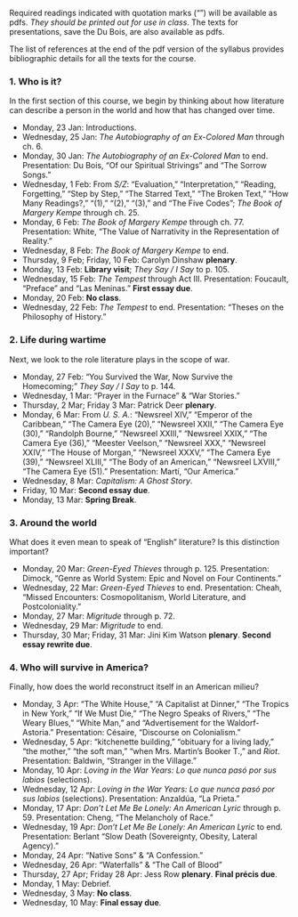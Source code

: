 Required readings indicated with quotation marks (“”) will be available as
pdfs. *They should be printed out for use in class*. The texts for
presentations, save the Du Bois, are also available as pdfs.

The list of references at the end of the pdf version of the syllabus provides
bibliographic details for all the texts for the course.

### 1. Who is it?

In the first section of this course, we begin by thinking about how literature
can describe a person in the world and how that has changed over time.

* Monday, 23 Jan: Introductions.
* Wednesday, 25 Jan: _The Autobiography of an Ex-Colored Man_ through ch. 6.
* Monday, 30 Jan: _The Autobiography of an Ex-Colored Man_ to end. Presentation: Du Bois, “Of our Spiritual Strivings” and “The Sorrow Songs.”
* Wednesday, 1 Feb: From _S/Z_: “Evaluation,” “Interpretation,” “Reading, Forgetting,” “Step by Step,” “The Starred Text,” “The Broken Text,” “How Many Readings?,” “(1),” “(2),” “(3),” and “The Five Codes”; _The Book of Margery Kempe_ through ch. 25.
* Monday, 6 Feb: _The Book of Margery Kempe_ through ch. 77. Presentation: White, “The Value of Narrativity in the Representation of Reality.” 
* Wednesday, 8 Feb: _The Book of Margery Kempe_ to end.
* Thursday, 9 Feb; Friday, 10 Feb: Carolyn Dinshaw **plenary**.
* Monday, 13 Feb: **Library visit**; _They Say / I Say_ to p. 105.
* Wednesday, 15 Feb: _The Tempest_ through Act III. Presentation: Foucault, “Preface” and “Las Meninas.” **First essay due**.
* Monday, 20 Feb: **No class**.
* Wednesday, 22 Feb: _The Tempest_ to end. Presentation: “Theses on the Philosophy of History.”

### 2. Life during wartime

Next, we look to the role literature plays in the scope of war.

* Monday, 27 Feb: “You Survived the War, Now Survive the Homecoming;” _They Say / I Say_ to p. 144.
* Wednesday, 1 Mar: “Prayer in the Furnace” & “War Stories.”
* Thursday, 2 Mar; Friday 3 Mar: Patrick Deer **plenary**.
* Monday, 6 Mar: From *U. S. A.*: “Newsreel XIV,” “Emperor of the Caribbean,” “The Camera Eye (20),” “Newsreel XXII,” “The Camera Eye (30),” “Randolph Bourne,” “Newsreel XXIII,” “Newsreel XXIX,” “The Camera Eye (36),” “Meester Veelson,” “Newsreel XXX,” “Newsreel XXIV,” “The House of Morgan,” “Newsreel XXXV,” “The Camera Eye (39),” “Newsreel XLIII,” “The Body of an American,” “Newsreel LXVIII,” “The Camera Eye (51).” Presentation: Martí, “Our America.”
* Wednesday, 8 Mar: _Capitalism: A Ghost Story_.
* Friday, 10 Mar: **Second essay due**.
* Monday, 13 Mar: **Spring Break**.

### 3. Around the world

What does it even mean to speak of “English” literature? Is this distinction important?

* Monday, 20 Mar: _Green-Eyed Thieves_ through p. 125. Presentation: Dimock, “Genre as World System: Epic and Novel on Four Continents.”
* Wednesday, 22 Mar: _Green-Eyed Thieves_ to end. Presentation: Cheah, “Missed Encounters: Cosmopolitanism, World Literature, and Postcoloniality.”
* Monday, 27 Mar: _Migritude_ through p. 72. 
* Wednesday, 29 Mar: _Migritude_ to end.
* Thursday, 30 Mar; Friday, 31 Mar: Jini Kim Watson **plenary**. **Second essay rewrite due**.

### 4. Who will survive in America?

Finally, how does the world reconstruct itself in an American milieu?

* Monday, 3 Apr: “The White House,” “A Capitalist at Dinner,” “The Tropics in New York,” “If We Must Die,” “The Negro Speaks of Rivers,” “The Weary Blues,” “White Man,” and “Advertisement for the Waldorf-Astoria.” Presentation: Césaire, “Discourse on Colonialism.”
* Wednesday, 5 Apr: “kitchenette building,” “obituary for a living lady,” “the mother,” “the soft man,” “when Mrs. Martin’s Booker T.,” and _Riot_. Presentation: Baldwin, “Stranger in the Village.”
* Monday, 10 Apr: *Loving in the War Years: Lo que nunca pasó por sus labios*  (selections).
* Wednesday, 12 Apr: *Loving in the War Years: Lo que nunca pasó por sus labios*  (selections). Presentation: Anzaldúa, “La Prieta.”
* Monday, 17 Apr: *Don’t Let Me Be Lonely: An American Lyric* through p. 59. Presentation: Cheng, “The Melancholy of Race.”
* Wednesday, 19 Apr: *Don’t Let Me Be Lonely: An American Lyric* to end. Presentation: Berlant “Slow Death (Sovereignty, Obesity, Lateral Agency).”
* Monday, 24 Apr: “Native Sons” & “A Confession.”
* Wednesday, 26 Apr: “Waterfalls” & “The Call of Blood”
* Thursday, 27 Apr; Friday 28 Apr: Jess Row **plenary**. **Final précis due**.
* Monday, 1 May: Debrief.
* Wednesday, 3 May: **No class**.
* Wednesday, 10 May: **Final essay due**.

